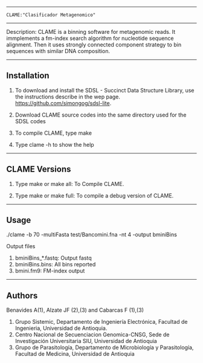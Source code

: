 ---------------------------------------------------------------
    CLAME:"Clasificador Metagenomico"
---------------------------------------------------------------
Description:
    CLAME is a binning software for metagenomic reads.
    It immplements a fm-index search algorithm for nucleotide 
    sequence alignment. Then it uses strongly connected component strategy
    to bin sequences with similar DNA composition.

---------------------------------------------------------------
Installation
---------------------------------------------------------------
1. To download and install the SDSL - Succinct Data Structure Library, use the instructions describe in the wep page.
https://github.com/simongog/sdsl-lite.

2. Download CLAME source codes into the same directory used for the SDSL codes

3. To compile CLAME, type make

4. Type clame -h to show the help

---------------------------------------------------------------
CLAME Versions
---------------------------------------------------------------
1. Type make or make all: To Compile CLAME.

2. Type make or make full: To compile a debug version of CLAME.

---------------------------------------------------------------
Usage
---------------------------------------------------------------
./clame -b 70 -multiFasta test/Bancomini.fna -nt 4 -output bminiBins 

Output files
1. bminiBins_*.fastq: Output fastq
2. bminiBins.bins: All bins reported
3. bmini.fm9: FM-index output

---------------------------------------------------------------
Authors
---------------------------------------------------------------
Benavides A(1), Alzate JF (2),(3) and Cabarcas F (1),(3)
1.	Grupo Sistemic, Departamento de Ingeniería Electrónica, Facultad de Ingenieria, Universidad de Antioquia.
2.	Centro Nacional de Secuenciacion Genomica-CNSG, Sede de Investigación Universitaria SIU, Universidad de Antioquia
3.	Grupo de Parasitología, Departamento de Microbiología y Parasitología, Facultad de Medicina, Universidad de Antioquia

